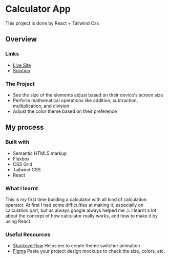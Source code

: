 # Calculator App

This project is done by React + Tailwind Css

## Overview

### Links
- [Live Site](https://earnest-dusk-c9f2a9.netlify.app/)
- [Solution](https://github.com/Elio1995/calculator-app)

### The Project
- See the size of the elements adjust based on their device's screen size
- Perform mathematical operations like addition, subtraction, multiplication, and division
- Adjust the color theme based on their preference

## My process

### Built with
- Semantic HTML5 markup
- Flexbox
- CSS Grid
- Tailwind CSS
- React

### What I learnt
This is my first time building a calculator with all kind of calculation operator. At first I had some difficulties at making it, especially on calculation part, but as always google always helped me :). I learnt a lot about the concept of how calculator really works, and how to make it by using React.

### Useful Resources
- [Stackoverflow](https://stackoverflow.com/) Helps me to create theme switcher animation
- [Figma](https://www.figma.com/) Paste your project design mockups to check the size, colors, etc.

